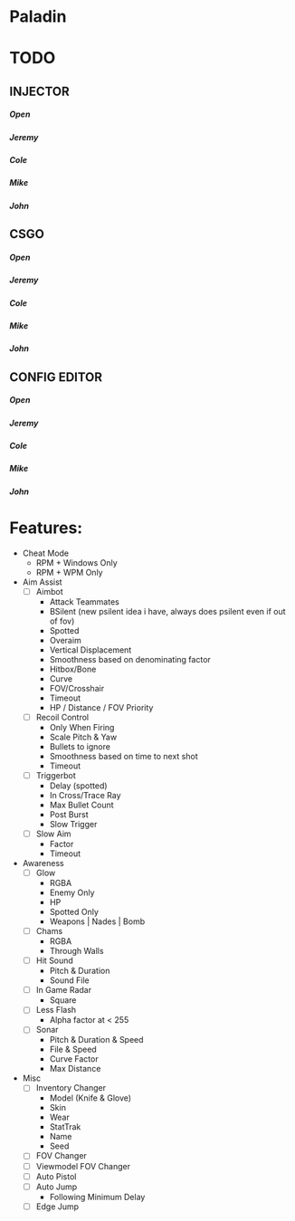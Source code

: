 # Paladin

# TODO

## INJECTOR

##### Open

##### Jeremy

##### Cole

##### Mike

##### John

## CSGO

##### Open

##### Jeremy

##### Cole

##### Mike

##### John

## CONFIG EDITOR

##### Open

##### Jeremy

##### Cole

##### Mike

##### John

# Features:

- Cheat Mode
  - RPM + Windows Only
  - RPM + WPM Only
- Aim Assist
  - [ ] Aimbot
    - Attack Teammates
    - BSilent (new psilent idea i have, always does psilent even if out of fov)
	- Spotted
	- Overaim
	- Vertical Displacement
    - Smoothness based on denominating factor
    - Hitbox/Bone
    - Curve
    - FOV/Crosshair
    - Timeout
	- HP / Distance / FOV Priority
  - [ ] Recoil Control
    - Only When Firing
    - Scale Pitch & Yaw
    - Bullets to ignore
    - Smoothness based on time to next shot
    - Timeout
  - [ ] Triggerbot
    - Delay (spotted)
    - In Cross/Trace Ray
    - Max Bullet Count
    - Post Burst
    - Slow Trigger
  - [ ] Slow Aim
    - Factor
    - Timeout
- Awareness
  - [ ] Glow
    - RGBA
    - Enemy Only
    - HP
    - Spotted Only
    - Weapons | Nades | Bomb
  - [ ] Chams
    - RGBA
    - Through Walls
  - [ ] Hit Sound
    - Pitch & Duration
    - Sound File
  - [ ] In Game Radar
    - Square
  - [ ] Less Flash
    - Alpha factor at < 255
  - [ ] Sonar
    - Pitch & Duration & Speed
	- File & Speed
    - Curve Factor
	- Max Distance
- Misc
  - [ ] Inventory Changer
    - Model (Knife & Glove)
	- Skin
	- Wear
	- StatTrak
	- Name
	- Seed
  - [ ] FOV Changer
  - [ ] Viewmodel FOV Changer
  - [ ] Auto Pistol
  - [ ] Auto Jump
    - Following Minimum Delay
  - [ ] Edge Jump
